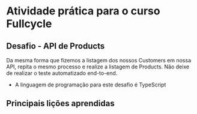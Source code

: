 # Atividade prática para o curso Fullcycle

## Desafio - API de Products
Da mesma forma que fizemos a listagem dos nossos Customers em nossa API, repita o mesmo processo e realize a listagem de Products. Não deixe de realizar o teste automatizado end-to-end.

* A linguagem de programação para este desafio é TypeScript

## Principais lições aprendidas

